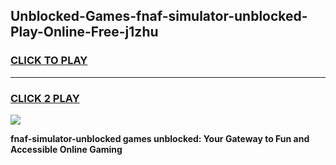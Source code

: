 
## Unblocked-Games-fnaf-simulator-unblocked-Play-Online-Free-j1zhu
<h3>
<a href="https://premium76.site?title=fnaf-simulator-unblocked&ref=26A">CLICK TO PLAY</a></h3>
<hr>

<h3>
<a href="https://premium76.site?title=fnaf-simulator-unblocked&ref=26A">CLICK 2 PLAY</a>
  
</h3>

<a href="https://premium76.site?title=fnaf-simulator-unblocked&ref=26A"><img src="https://clearcache.store/games.png"></a>


**fnaf-simulator-unblocked games unblocked: Your Gateway to Fun and Accessible Online Gaming**
